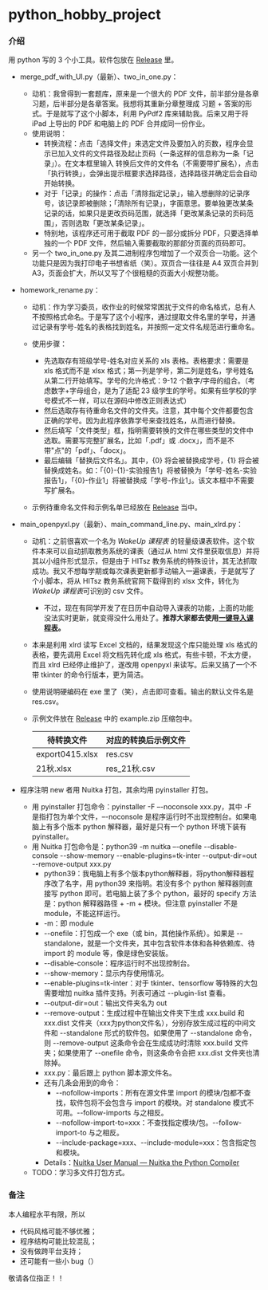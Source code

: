 # python_hobby_project

### 介绍

用 python 写的 3 个小工具。软件包放在 [Release](https://github.com/OliverWu515/python-hobby-project/releases) 里。

- merge_pdf_with_UI.py（最新）、two_in_one.py：

  - 动机：我曾得到一套题库，原来是一个很大的 PDF 文件，前半部分是各章习题，后半部分是各章答案。我想将其重新分章整理成 习题 + 答案的形式。于是就写了这个小脚本，利用 PyPdf2 库来辅助我。后来又用于将 iPad 上导出的 PDF 和电脑上的 PDF 合并成同一份作业。
  - 使用说明：
    - 转换流程：点击「选择文件」来选定文件及要加入的页数，程序会显示已加入文件的文件路径及起止页码（一条这样的信息称为一条「记录」）。在文本框里输入 转换后文件的文件名（不需要带扩展名），点击「执行转换」，会弹出提示框要求选择路径，选择路径并确定后会自动开始转换。
    - 对于「记录」的操作：点击「清除指定记录」，输入想删除的记录序号，该记录即被删除；「清除所有记录」，字面意思。要单独更改某条记录的话，如果只是更改页码范围，就选择「更改某条记录的页码范围」，否则选取「更改某条记录」。
    - 特别地，该程序还可用于截取 PDF 的一部分或拆分 PDF，只要选择单独的一个 PDF 文件，然后输入需要截取的那部分页面的页码即可。
  - 另一个 two_in_one.py 及其二进制程序包增加了一个双页合一功能。这个功能只是因为我打印电子书想省纸（笑）。双页合一往往是 A4 双页合并到 A3，页面会扩大，所以又写了个很粗糙的页面大小规整功能。

- homework_rename.py：

  - 动机：作为学习委员，收作业的时候常常困扰于文件的命名格式，总有人不按照格式命名。于是写了这个小程序，通过提取文件名里的学号，并通过记录有学号-姓名的表格找到姓名，并按照一定文件名规范进行重命名。

  - 使用步骤：
    - 先选取存有班级学号-姓名对应关系的 xls 表格。表格要求：需要是 xls 格式而不是 xlsx 格式；第一列是学号，第二列是姓名，学号姓名从第二行开始填写。学号的允许格式：9-12 个数字/字母的组合。（考虑数字+字母组合，是为了适配 23 级学生的学号。如果有些学校的学号模式不一样，可以在源码中修改正则表达式）
    - 然后选取存有待重命名文件的文件夹。注意，其中每个文件都要包含正确的学号。因为此程序依靠学号来查找姓名，从而进行替换。
    - 然后填写「文件类型」框，指明需要转换的文件在哪些类型的文件中选取。需要写完整扩展名，比如「.pdf」或 .docx」，而不是不带"点"的「pdf」、「docx」。
    - 最后编辑「替换后文件名」。其中，{0} 将会被替换成学号，{1} 将会被替换成姓名。如：「{0}-{1}-实验报告1」将被替换为「学号-姓名-实验报告1」，「{0}-作业1」将被替换成「学号-作业1」。该文本框中不需要写扩展名。
  - 示例待重命名文件和示例名单已经放在 [Release](https://github.com/OliverWu515/python-hobby-project/releases) 当中。

- main_openpyxl.py（最新）、main_command_line.py、main_xlrd.py：

  - 动机：之前很喜欢一个名为 <i>WakeUp 课程表 </i>的轻量级课表软件。这个软件本来可以自动抓取教务系统的课表（通过从 html 文件里获取信息）并将其以小组件形式显示，但是由于 HITsz 教务系统的特殊设计，其无法抓取成功。我又不想每学期或每次课表更新都手动输入一遍课表，于是就写了个小脚本，将从 HITsz 教务系统官网下载得到的 xlsx 文件，转化为 *WakeUp 课程表*可识别的 csv 文件。

    - 不过，现在有同学开发了在日历中自动导入课表的功能，上面的功能没法实时更新，就变得没什么用处了。**推荐大家都去使用[一键导入课程表](https://doby.tech/)。**

  - 本来是利用 xlrd 读写 Excel 文档的，结果发现这个库只能处理 xls 格式的表格，要先调用 Excel 将文档先转化成 xls 格式，有些卡顿，不太方便，而且 xlrd 已经停止维护了，遂改用 openpyxl 来读写。后来又搞了一个不带 tkinter 的命令行版本，更为简洁。

  - 使用说明硬编码在 exe 里了（笑），点击即可查看。输出的默认文件名是 res.csv。

  - 示例文件放在 [Release](https://github.com/OliverWu515/python-hobby-project/releases) 中的 example.zip 压缩包中。

    | 待转换文件      | 对应的转换后示例文件 |
    | --------------- | -------------------- |
    | export0415.xlsx | res.csv              |
    | 21秋.xlsx       | res_21秋.csv         |

- 程序注明 new 者用 Nuitka 打包，其余均用 pyinstaller 打包。

  - 用 pyinstaller 打包命令：pyinstaller -F –-noconsole xxx.py，其中 -F 是指打包为单个文件，–-noconsole 是程序运行时不出现控制台。如果电脑上有多个版本 python 解释器，最好是只有一个 python 环境下装有 pyinstaller。
  - 用 Nuitka 打包命令是：python39 -m nuitka –-onefile --disable-console --show-memory --enable-plugins=tk-inter --output-dir=out --remove-output xxx.py
    - python39：我电脑上有多个版本python解释器，将python解释器程序改了名字，用 python39 来指明。若没有多个 python 解释器则直接写 python 即可。若电脑上装了多个 python，最好的 specify 方法是：python 解释器路径 + -m + 模块。但注意 pyinstaller 不是 module，不能这样运行。
    - -m：即 module
    - --onefile：打包成一个 exe（或 bin，其他操作系统）。如果是 --standalone，就是一个文件夹，其中包含软件本体和各种依赖库、待 import 的 module 等，像是绿色安装版。
    - --disable-console：程序运行时不出现控制台。
    - --show-memory：显示内存使用情况。
    - --enable-plugins=tk-inter：对于 tkinter、tensorflow 等特殊的大包需要增加 nuitka 插件支持。列表可通过 --plugin-list 查看。
    - --output-dir=out：输出文件夹名为 out
    - --remove-output：生成过程中在输出文件夹下生成 xxx.build 和 xxx.dist 文件夹（xxx为python文件名），分别存放生成过程的中间文件和 --standalone 形式的软件包。如果使用了 --standalone 命令，则 --remove-output 这条命令会在生成成功时清除 xxx.build 文件夹；如果使用了 --onefile 命令，则这条命令会把 xxx.dist 文件夹也清除掉。
    - xxx.py：最后跟上 python 脚本源文件名。
    - 还有几条会用到的命令：
      - --nofollow-imports：所有在源文件里 import 的模块/包都不查找，软件包将不会包含与 import 的模块。对 standalone 模式不可用。--follow-imports 与之相反。
      - --nofollow-import-to=xxx：不查找指定模块/包。--follow-import-to 与之相反。
      - --include-package=xxx、--include-module=xxx：包含指定包和模块。
    - Details：[Nuitka User Manual — Nuitka the Python Compiler](https://nuitka.net/user-documentation/user-manual.html)
  - TODO：学习多文件打包方式。

### 备注

本人编程水平有限，所以

- 代码风格可能不够优雅；
- 程序结构可能比较混乱；
- 没有做跨平台支持；
- 还可能有一些小 bug（）

敬请各位指正！！